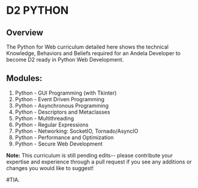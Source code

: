 # D2 PYTHON

Overview
--------
The Python for Web curriculum detailed here shows the technical Knowledge, Behaviors and Beliefs required for an Andela Developer to become D2 ready in Python Web Development.

## Modules: 

1. Python - GUI Programming (with Tkinter)
2. Python - Event Driven Programming
3. Python - Asynchronous Programming
4. Python - Descriptors and Metaclasses
5. Python - Multithreading
6. Python - Regular Expressions
7. Python - Networking: SocketIO, Tornado/AsyncIO
8. Python - Performance and Optimization
9. Python - Secure Web Development  

**Note:** This curriculum is still pending edits-- please contribute your expertise and experience through a pull request if you see any additions or changes you would like to suggest!

#TIA.